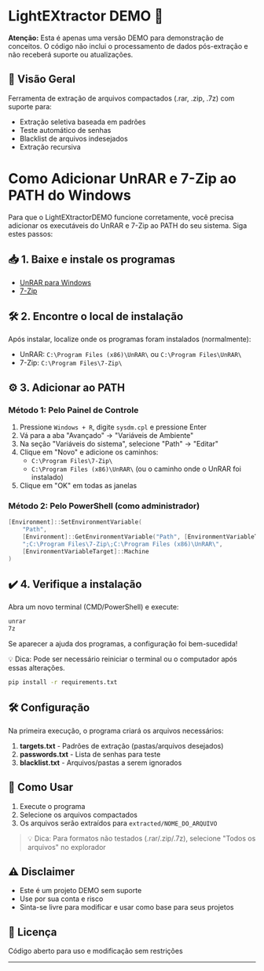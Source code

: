 # LightEXtractor DEMO 🚀

**Atenção:** Esta é apenas uma versão DEMO para demonstração de conceitos. O código não inclui o processamento de dados pós-extração e não receberá suporte ou atualizações.

## 📌 Visão Geral
Ferramenta de extração de arquivos compactados (.rar, .zip, .7z) com suporte para:
- Extração seletiva baseada em padrões
- Teste automático de senhas
- Blacklist de arquivos indesejados
- Extração recursiva

# Como Adicionar UnRAR e 7-Zip ao PATH do Windows

Para que o LightEXtractorDEMO funcione corretamente, você precisa adicionar os executáveis do UnRAR e 7-Zip ao PATH do seu sistema. Siga estes passos:

## 📥 1. Baixe e instale os programas
- [UnRAR para Windows](https://www.rarlab.com/rar/unrarw64.exe)
- [7-Zip](https://www.7-zip.org/download.html)

## 🛠️ 2. Encontre o local de instalação
Após instalar, localize onde os programas foram instalados (normalmente):
- UnRAR: `C:\Program Files (x86)\UnRAR\` ou `C:\Program Files\UnRAR\`
- 7-Zip: `C:\Program Files\7-Zip\`

## ⚙️ 3. Adicionar ao PATH

### Método 1: Pelo Painel de Controle
1. Pressione `Windows + R`, digite `sysdm.cpl` e pressione Enter
2. Vá para a aba "Avançado" → "Variáveis de Ambiente"
3. Na seção "Variáveis do sistema", selecione "Path" → "Editar"
4. Clique em "Novo" e adicione os caminhos:
   - `C:\Program Files\7-Zip\`
   - `C:\Program Files (x86)\UnRAR\` (ou o caminho onde o UnRAR foi instalado)
5. Clique em "OK" em todas as janelas

### Método 2: Pelo PowerShell (como administrador)
```powershell
[Environment]::SetEnvironmentVariable(
    "Path",
    [Environment]::GetEnvironmentVariable("Path", [EnvironmentVariableTarget]::Machine) + 
    ";C:\Program Files\7-Zip\;C:\Program Files (x86)\UnRAR\",
    [EnvironmentVariableTarget]::Machine
)
```

## ✔️ 4. Verifique a instalação
Abra um novo terminal (CMD/PowerShell) e execute:
```cmd
unrar
7z
```
Se aparecer a ajuda dos programas, a configuração foi bem-sucedida!

💡 Dica: Pode ser necessário reiniciar o terminal ou o computador após essas alterações.

```bash
pip install -r requirements.txt
```

## 🛠️ Configuração
Na primeira execução, o programa criará os arquivos necessários:

1. **targets.txt** - Padrões de extração (pastas/arquivos desejados)
2. **passwords.txt** - Lista de senhas para teste
3. **blacklist.txt** - Arquivos/pastas a serem ignorados

## 🚀 Como Usar
1. Execute o programa
2. Selecione os arquivos compactados
3. Os arquivos serão extraídos para `extracted/NOME_DO_ARQUIVO`

> 💡 Dica: Para formatos não testados (.rar/.zip/.7z), selecione "Todos os arquivos" no explorador

## ⚠️ Disclaimer
- Este é um projeto DEMO sem suporte
- Use por sua conta e risco
- Sinta-se livre para modificar e usar como base para seus projetos

## 📝 Licença
Código aberto para uso e modificação sem restrições

---